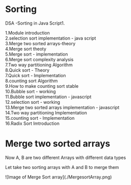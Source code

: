 # Sorting
DSA -Sorting in Java Script1.

1.Module introduction <br>
2.selection sort implementation - java script <br>
3.Merge two sorted arrays-theory <br>
4.Merge sort theoty <br>
5.Merge sort - implementation <br>
6.Merge sort complexity analysis <br>
7.Two way partitioning Algorithm <br>
8.Quick sort - Theory <br>
7.Quick sort - Implementation <br>
8.counting sort Algorithm <br>
9.How to make counting sort stable <br>
10.Bubble sort - working <br>
11.Bubble sort implementation - javascript <br>
12.selection sort - working <br>
13.Merge two sorted arrays implementation - javascript <br>
14.Two way partitioning Implementation <br>
15.counting sort - Implementation <br>
16.Radix Sort Imtroduction <br>


# Merge two sorted arrays
<p> Now A, B are two different Arrays with different data types </p>
<p> Let take two sorting arrays with A and B to merge them  </p>
![Image of Merge Sort array](./MergesortArray.png)

<!--<h3> Merge A & B </h3>
<ul>
<li><p> New Array variable called C to combain two arrays A & B in Assiending order</p></li>
![Image of Merge sort array] (./MergesortArray1.png)-->






